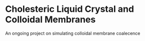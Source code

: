# Cholesteric Liquid Crystal and Colloidal Membranes
 An ongoing project on simulating colloidal membrane coalecence
